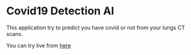 # Covid19 Detection AI

This application try to predict you have covid or not from your lungs CT scans.

You can try live from [here](https://covid19-detection-ai.herokuapp.com/)